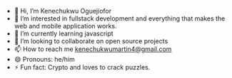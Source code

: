 - 👋 Hi, I’m Kenechukwu Oguejiofor
- 👀 I’m interested in fullstack development and everything that makes the web and mobile application works.
- 🌱 I’m currently learning javascript
- 💞️ I’m looking to collaborate on open source projects
- 📫 How to reach me kenechukwumartin4@gmail.com
- 😄 Pronouns: he/him
- ⚡ Fun fact: Crypto and loves to crack puzzles.

<!---
Kennymartin16/Kennymartin16 is a ✨ special ✨ repository because its `README.md` (this file) appears on your GitHub profile.
You can click the Preview link to take a look at your changes.
--->
